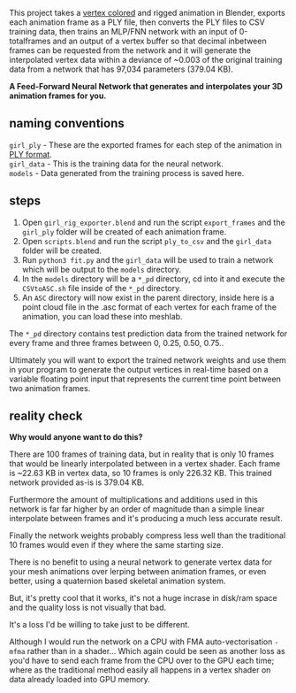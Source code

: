 This project takes a [vertex colored](https://github.com/VertexColor) and rigged animation in Blender, exports each animation frame as a PLY file, then converts the PLY files to CSV training data, then trains an MLP/FNN network with an input of 0-totalframes and an output of a vertex buffer so that decimal inbetween frames can be requested from the network and it will generate the interpolated vertex data within a deviance of ~0.003 of the original training data from a network that has 97,034 parameters (379.04 KB).

**A Feed-Forward Neural Network that generates and interpolates your 3D animation frames for you.**

## naming conventions
`girl_ply` - These are the exported frames for each step of the animation in [PLY format](https://paulbourke.net/dataformats/ply/).\
`girl_data` - This is the training data for the neural network.\
`models` - Data generated from the training process is saved here.

## steps
1. Open `girl_rig_exporter.blend` and run the script `export_frames` and the `girl_ply` folder will be created of each animation frame.
2. Open `scripts.blend` and run the script `ply_to_csv` and the `girl_data` folder will be created.
3. Run `python3 fit.py` and the `girl_data` will be used to train a network which will be output to the `models` directory.
4. In the `models` directory will be a `*_pd` directory, cd into it and execute the `CSVtoASC.sh` file inside of the `*_pd` directory.
5. An `ASC` directory will now exist in the parent directory, inside here is a point cloud file in the .asc format of each vertex
for each frame of the animation, you can load these into meshlab.

The `*_pd` directory contains test prediction data from the trained network for every frame and three frames between 0, 0.25, 0.50, 0.75..

Ultimately you will want to export the trained network weights and use them in your program to generate the output vertices in real-time
based on a variable floating point input that represents the current time point between two animation frames.

## reality check
**Why would anyone want to do this?**

There are 100 frames of training data, but in reality that is only 10 frames that would be linearly interpolated between in a vertex
shader. Each frame is ~22.63 KB in vertex data, so 10 frames is only 226.32 KB. This trained network provided as-is is 379.04 KB.

Furthermore the amount of multiplications and additions used in this network is far far higher by an order of magnitude than a simple
linear interpolate between frames and it's producing a much less accurate result.

Finally the network weights probably compress less well than the traditional 10 frames would even if they where the same starting size.

There is no benefit to using a neural network to generate vertex data for your mesh animations over lerping between animation frames,
or even better, using a quaternion based skeletal animation system.

But, it's pretty cool that it works, it's not a huge incrase in disk/ram space and the quality loss is not visually that bad.

It's a loss I'd be willing to take just to be different.

Although I would run the network on a CPU with FMA auto-vectorisation `-mfma` rather than in a shader... Which again could be seen as another loss
as you'd have to send each frame from the CPU over to the GPU each time; where as the traditional method easily all happens in a vertex shader
on data already loaded into GPU memory.

